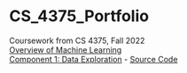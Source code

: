 # CS_4375_Portfolio
Coursework from CS 4375, Fall 2022  
[Overview of Machine Learning](https://github.com/JGBlade/CS_4375_Portfolio/blob/253897d3ee51e9ceb7c3a70bf62097f6b26a49e5/Overview_of_ML.pdf)  
[Component 1: Data Exploration](https://github.com/JGBlade/CS_4375_Portfolio/blob/3fd003f3e20d9f186ca456db2f35f93cbf3d3526/Portfolio%20Component%201%20Data%20Exploration.pdf) - [Source Code](https://github.com/JGBlade/CS_4375_Portfolio/blob/53add0ff9b3351c6f3d33b0365470cc2e46a4e45/Data%20Exploration%20main.cpp)   
